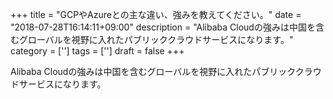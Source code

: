 +++
title = "GCPやAzureとの主な違い、強みを教えてください。"
date = "2018-07-28T16:14:11+09:00"
description = "Alibaba Cloudの強みは中国を含むグローバルを視野に入れたパブリッククラウドサービスになります。"
category = ['']
tags = ['']
draft = false
+++

Alibaba Cloudの強みは中国を含むグローバルを視野に入れたパブリッククラウドサービスになります。
